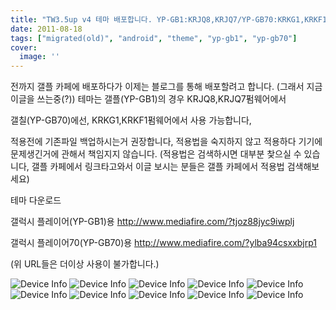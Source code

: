 ```yaml
---
title: "TW3.5up v4 테마 배포합니다. YP-GB1:KRJQ8,KRJQ7/YP-GB70:KRKG1,KRKF1"
date: 2011-08-18
tags: ["migrated(old)", "android", "theme", "yp-gb1", "yp-gb70"]
cover:
  image: ''
---
```


전까지 갤플 카페에 배포하다가 이제는 블로그를 통해 배포할려고 합니다.
(그래서 지금 이글을 쓰는중(?))
테마는 갤플(YP-GB1)의 경우
KRJQ8,KRJQ7펌웨어에서

갤칠(YP-GB70)에선,
KRKG1,KRKF1펌웨어에서 사용 가능합니다,

적용전에 기존파일 백업하시는거 권장합니다,
적용법을 숙지하지 않고 적용하다 기기에 문제생긴거에 관해서 책임지지 않습니다.
(적용법은 검색하시면 대부분 찿으실 수 있습니다, 갤플 카페에서 링크타고와서 이글 보시는 분들은 갤플 카페에서 적용법 검색해보세요)

테마 다운로드

갤럭시 플레이어(YP-GB1)용
http://www.mediafire.com/?tjoz88jyc9iwplj

갤럭시 플레이어70(YP-GB70)용
http://www.mediafire.com/?ylba94csxxbjrp1

(위 URL들은 더이상 사용이 불가합니다.)

  ![Device Info](https://sukso96100.github.io/blogimgs/SC20110818-101119.png)
![Device Info](https://sukso96100.github.io/blogimgs/SC20110818-101135.png)
![Device Info](https://sukso96100.github.io/blogimgs/SC20110818-101155.png)
![Device Info](https://sukso96100.github.io/blogimgs/SC20110818-101224.png)
![Device Info](https://sukso96100.github.io/blogimgs/SC20110818-101251.png)
![Device Info](https://sukso96100.github.io/blogimgs/SC20110818-101339.png)
![Device Info](https://sukso96100.github.io/blogimgs/SC20110818-101359.png)
![Device Info](https://sukso96100.github.io/blogimgs/SC20110818-101423.png)
![Device Info](https://sukso96100.github.io/blogimgs/SC20110818-101620.png)
![Device Info](https://sukso96100.github.io/blogimgs/SC20110818-102941.png)
